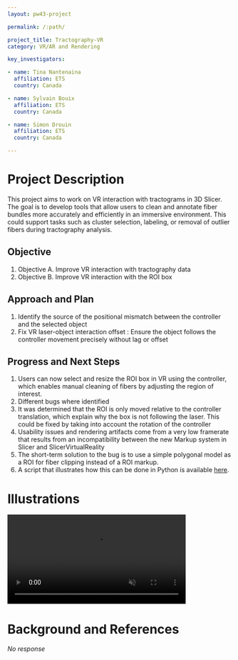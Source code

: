 ```yaml
---
layout: pw43-project

permalink: /:path/

project_title: Tractography-VR
category: VR/AR and Rendering

key_investigators:

- name: Tina Nantenaina
  affiliation: ETS
  country: Canada

- name: Sylvain Bouix
  affiliation: ETS
  country: Canada

- name: Simon Drouin
  affiliation: ETS
  country: Canada

---
```


# Project Description

<!-- Add a short paragraph describing the project. -->


This project aims to work on VR interaction with tractograms in 3D Slicer. The goal is to develop tools that allow users to clean and annotate fiber bundles more accurately and efficiently in an immersive environment. This could support tasks such as cluster selection, labeling, or removal of outlier fibers during tractography analysis.



## Objective

<!-- Describe here WHAT you would like to achieve (what you will have as end result). -->


1. Objective A. Improve VR interaction with tractography data
2. Objective B. Improve VR interaction with the ROI box




## Approach and Plan

<!-- Describe here HOW you would like to achieve the objectives stated above. -->


1. Identify the source of the positional mismatch between the controller and the selected object
2. Fix VR laser-object interaction offset : Ensure the object follows the controller movement precisely without lag or offset




## Progress and Next Steps

<!-- Update this section as you make progress, describing of what you have ACTUALLY DONE.
     If there are specific steps that you could not complete then you can describe them here, too. -->


1. Users can now select and resize the ROI box in VR using the controller, which enables manual cleaning of fibers by adjusting the region of interest.
1. Different bugs where identified
  1. It was determined that the ROI is only moved relative to the controller translation, which explain why the box is not following the laser. This could be fixed by taking into account the rotation of the controller
  2. Usability issues and rendering artifacts come from a very low framerate that results from an incompatibility between the new Markup system in Slicer and SlicerVirtualReality
1. The short-term solution to the bug is to use a simple polygonal model as a ROI for fiber clipping instead of a ROI markup.
2. A script that illustrates how this can be done in Python is available [here](https://gist.github.com/drouin-simon/e2b5ecf77d53697e2e20c1d8fd016ea3).

# Illustrations


 <video
   controls muted
   src="https://github.com/NA-MIC/ProjectWeek/blob/master/PW43_2025_Montreal/Projects/TractographyVr/demo3red.mp4"
   style="max-height:640px; min-height: 200px">
 </video>





# Background and References

<!-- If you developed any software, include link to the source code repository.
     If possible, also add links to sample data, and to any relevant publications. -->


_No response_

